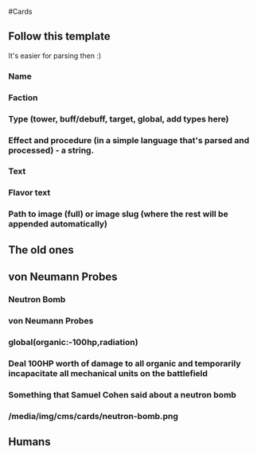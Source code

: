 #Cards

## Follow this template 
It's easier for parsing then :)

### Name
### Faction
### Type (tower, buff/debuff, target, global, add types here)
### Effect and procedure (in a simple language that's parsed and processed) - a string.
### Text
### Flavor text
### Path to image (full) or image slug (where the rest will be appended automatically)


## The old ones


## von Neumann Probes

### Neutron Bomb
### von Neumann Probes
### global(organic:-100hp,radiation)
### Deal 100HP worth of damage to all organic and temporarily incapacitate all mechanical units on the battlefield
### Something that Samuel Cohen said about a neutron bomb
### /media/img/cms/cards/neutron-bomb.png


## Humans